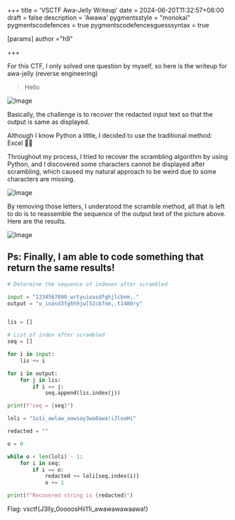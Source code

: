 +++
title = 'VSCTF Awa-Jelly Writeup'
date = 2024-06-20T11:32:57+08:00
draft = false
description = 'Awawa'
pygmentsstyle = "monokai"
pygmentscodefences = true
pygmentscodefencesguesssyntax = true

[params]
    author ="h9"

+++

For this CTF, I only solved one question by myself, so here is the writeup for awa-jelly (reverse engineering)

> Hello

![Image](/content/vsctf/image.png)

Basically, the challenge is to recover the redacted input text so that the output is same as displayed.  



Although I know Python a little, I decided to use the traditional method: Excel 🤦🏻

Throughout my process, I tried to recover the scrambling algorithm by using Python, and I discovered some characters cannot be displayed after scrambling, which caused my natural approach to be weird due to some characters are missing.

![Image](/content/vsctf/image-1.png)


By removing those letters, I understood the scramble method, all that is left to do is to reassemble the sequence of the output text of the picture above. Here are the results.

![Image](/content/vsctf/image-2.png)

## Ps: Finally, I am able to code something that return the same results!

```python 
# Determine the sequence of indexes after scrambled

input = "1234567890_wrtyuioasdfghjlcbnm,."
output = "u_ioasd3fg6h9jwl52cb7nm,.t1480ry"


lis = []

# List of index after scrambled
seq = []

for i in input:
    lis += i 

for i in output:
    for j in lis:
        if i == j:
            seq.append(lis.index(j))

print(f"seq = {seq}")

loli = "1o1i_awlaw_aowsay3wa0awa!iJlooHi"

redacted = ""

o = 0

while o < len(loli) - 1:
    for i in seq:
        if i == o:
            redacted += loli[seq.index(i)]
            o += 1

print(f"Recovered string is {redacted}")    
```
Flag: vsctf{J3lly_0oooosHii11i_awawawawaawa!}
